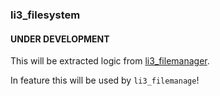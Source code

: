 ### li3_filesystem
#### UNDER DEVELOPMENT

This will be extracted logic from [li3_filemanager](https://github.com/djordje/li3_filemanager).

In feature this will be used by `li3_filemanage`!